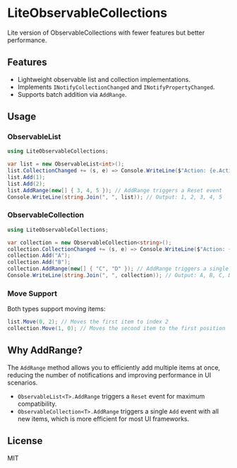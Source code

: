 
# LiteObservableCollections

Lite version of ObservableCollections with fewer features but better performance.

## Features

- Lightweight observable list and collection implementations.
- Implements `INotifyCollectionChanged` and `INotifyPropertyChanged`.
- Supports batch addition via `AddRange`.

## Usage

### ObservableList<T>

```csharp
using LiteObservableCollections;

var list = new ObservableList<int>();
list.CollectionChanged += (s, e) => Console.WriteLine($"Action: {e.Action}");
list.Add(1);
list.Add(2);
list.AddRange(new[] { 3, 4, 5 }); // AddRange triggers a Reset event
Console.WriteLine(string.Join(", ", list)); // Output: 1, 2, 3, 4, 5
```

### ObservableCollection<T>

```csharp
using LiteObservableCollections;

var collection = new ObservableCollection<string>();
collection.CollectionChanged += (s, e) => Console.WriteLine($"Action: {e.Action}");
collection.Add("A");
collection.Add("B");
collection.AddRange(new[] { "C", "D" }); // AddRange triggers a single Add event with all new items
Console.WriteLine(string.Join(", ", collection)); // Output: A, B, C, D
```

### Move Support

Both types support moving items:

```csharp
list.Move(0, 2); // Moves the first item to index 2
collection.Move(1, 0); // Moves the second item to the first position
```

## Why AddRange?

The `AddRange` method allows you to efficiently add multiple items at once, reducing the number of notifications and improving performance in UI scenarios.

- `ObservableList<T>.AddRange` triggers a `Reset` event for maximum compatibility.
- `ObservableCollection<T>.AddRange` triggers a single `Add` event with all new items, which is more efficient for most UI frameworks.

## License

MIT

